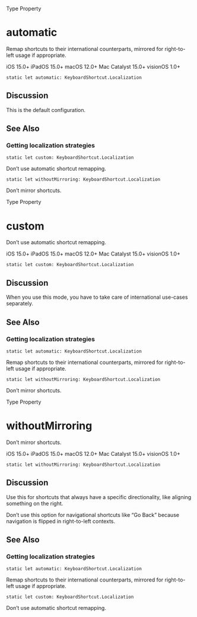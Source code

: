Type Property

# automatic

Remap shortcuts to their international counterparts, mirrored for right-to-
left usage if appropriate.

iOS 15.0+  iPadOS 15.0+  macOS 12.0+  Mac Catalyst 15.0+  visionOS 1.0+

    
    
    static let automatic: KeyboardShortcut.Localization

## Discussion

This is the default configuration.

## See Also

### Getting localization strategies

`static let custom: KeyboardShortcut.Localization`

Don’t use automatic shortcut remapping.

`static let withoutMirroring: KeyboardShortcut.Localization`

Don’t mirror shortcuts.

Type Property

# custom

Don’t use automatic shortcut remapping.

iOS 15.0+  iPadOS 15.0+  macOS 12.0+  Mac Catalyst 15.0+  visionOS 1.0+

    
    
    static let custom: KeyboardShortcut.Localization

## Discussion

When you use this mode, you have to take care of international use-cases
separately.

## See Also

### Getting localization strategies

`static let automatic: KeyboardShortcut.Localization`

Remap shortcuts to their international counterparts, mirrored for right-to-
left usage if appropriate.

`static let withoutMirroring: KeyboardShortcut.Localization`

Don’t mirror shortcuts.

Type Property

# withoutMirroring

Don’t mirror shortcuts.

iOS 15.0+  iPadOS 15.0+  macOS 12.0+  Mac Catalyst 15.0+  visionOS 1.0+

    
    
    static let withoutMirroring: KeyboardShortcut.Localization

## Discussion

Use this for shortcuts that always have a specific directionality, like
aligning something on the right.

Don’t use this option for navigational shortcuts like “Go Back” because
navigation is flipped in right-to-left contexts.

## See Also

### Getting localization strategies

`static let automatic: KeyboardShortcut.Localization`

Remap shortcuts to their international counterparts, mirrored for right-to-
left usage if appropriate.

`static let custom: KeyboardShortcut.Localization`

Don’t use automatic shortcut remapping.


